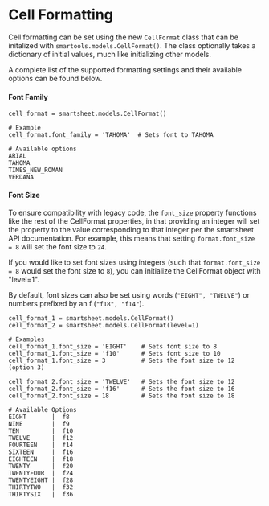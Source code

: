 # Cell Formatting

Cell formatting can be set using the new `CellFormat` class that can be initalized with `smartools.models.CellFormat()`. The class optionally takes a dictionary of initial values, much like initializing other models.

A complete list of the supported formatting settings and their available options can be found below.

#### Font Family

```
cell_format = smartsheet.models.CellFormat()

# Example
cell_format.font_family = 'TAHOMA'  # Sets font to TAHOMA

# Available options
ARIAL
TAHOMA
TIMES_NEW_ROMAN
VERDANA
```

#### Font Size
To ensure compatibility with legacy code, the `font_size` property functions like the rest of the CellFormat properties, in that providing an integer will set the property to the value corresponding to that integer per the smartsheet API documentation. For example, this means that setting `format.font_size = 8` will set the font size to `24`.

If you would like to set font sizes using integers (such that `format.font_size = 8` would set the font size to `8`), you can initialize the CellFormat object with "level=1".

By default, font sizes can also be set using words (`"EIGHT", "TWELVE"`) or numbers prefixed by an f (`"f18", "f14"`).
```
cell_format_1 = smartsheet.models.CellFormat()
cell_format_2 = smartsheet.models.CellFormat(level=1)

# Examples
cell_format_1.font_size = 'EIGHT'    # Sets font size to 8
cell_format_1.font_size = 'f10'      # Sets font size to 10
cell_format_1.font_size = 3          # Sets the font size to 12 (option 3)

cell_format_2.font_size = 'TWELVE'   # Sets the font size to 12
cell_format_2.font_size = 'f16'      # Sets the font size to 16
cell_format_2.font_size = 18         # Sets the font size to 18

# Available Options
EIGHT       |  f8
NINE        |  f9
TEN         |  f10
TWELVE      |  f12
FOURTEEN    |  f14
SIXTEEN     |  f16
EIGHTEEN    |  f18
TWENTY      |  f20
TWENTYFOUR  |  f24
TWENTYEIGHT |  f28
THIRTYTWO   |  f32
THIRTYSIX   |  f36
```
